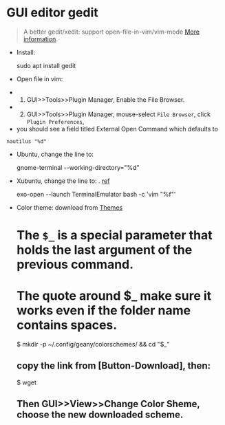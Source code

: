 # GUI editor gedit

> A better gedit/xedit: support open-file-in-vim/vim-mode
> [More information](https://wiki.gnome.org/Apps/Gedit).

- Install:

	sudo apt install gedit

- Open file in vim:

* 1. GUI>>Tools>>Plugin Manager, Enable the File Browser.
* 2. GUI>>Tools>>Plugin Manager, mouse-select `File Browser`, click `Plugin Preferences`,
*    you should see a field titled External Open Command which defaults to

	nautilus "%d"

* Ubuntu, change the line to:

	gnome-terminal --working-directory="%d"

* Xubuntu, change the line to:
. [ref](https://askubuntu.com/questions/1215533/how-to-write-commands-with-default-variables-for-terminal-or-default-app-browse)

	exo-open --launch TerminalEmulator bash -c 'vim "%f"'

- Color theme: download from [Themes](https://www.geany.org/download/themes/)

	# The `$_` is a special parameter that holds the last argument of the previous command.
	# The quote around $_ make sure it works even if the folder name contains spaces.

	$ mkdir -p ~/.config/geany/colorschemes/ && cd "$_"

	## copy the link from [Button-Download], then:

	$ wget <the-link>

	## Then GUI>>View>>Change Color Sheme, choose the new downloaded scheme.

 
